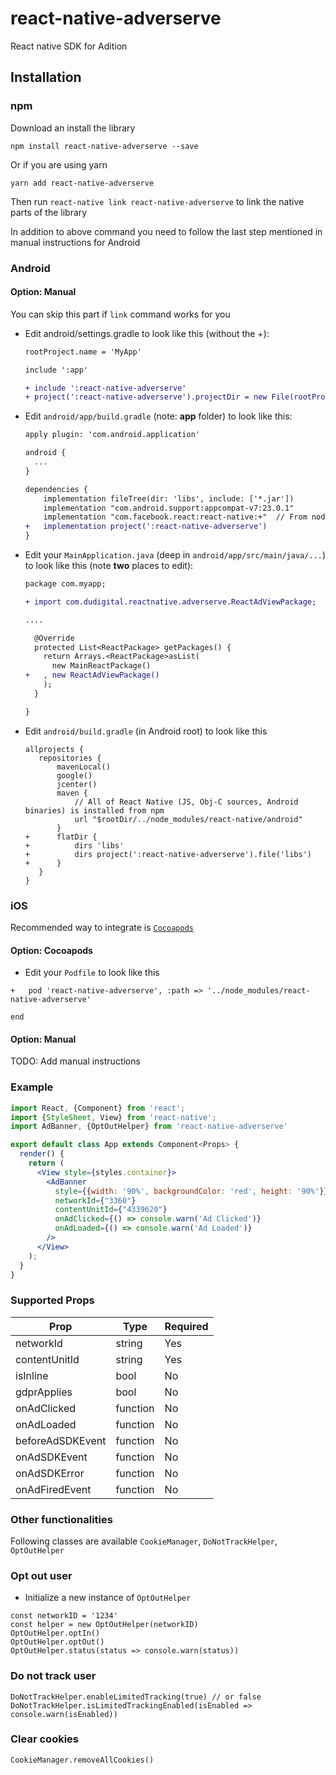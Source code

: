 # react-native-adverserve

React native SDK for Adition

## Installation

### npm

Download an install the library

```npm install react-native-adverserve --save```

Or if you are using yarn

```yarn add react-native-adverserve```

Then run ```react-native link react-native-adverserve``` to link the native parts of the library

In addition to above command you need to follow the last step mentioned in manual instructions for Android

### Android

#### Option: Manual

You can skip this part if ```link``` command works for you

* Edit android/settings.gradle to look like this (without the +):

  ```diff
  rootProject.name = 'MyApp'

  include ':app'

  + include ':react-native-adverserve'
  + project(':react-native-adverserve').projectDir = new File(rootProject.projectDir, '../node_modules/react-native-adverserve/android')
  ```
  
* Edit `android/app/build.gradle` (note: **app** folder) to look like this: 
    
  ```diff
  apply plugin: 'com.android.application'
  
  android {
    ...
  }
  
  dependencies {
      implementation fileTree(dir: 'libs', include: ['*.jar'])
      implementation "com.android.support:appcompat-v7:23.0.1"
      implementation "com.facebook.react:react-native:+"  // From node_modules
  +   implementation project(':react-native-adverserve')
  }
    ```
  
* Edit your `MainApplication.java` (deep in `android/app/src/main/java/...`) to look like this (note **two** places to edit):
  
  ```diff
  package com.myapp;
  
  + import com.dudigital.reactnative.adverserve.ReactAdViewPackage;
  
  ....
  
    @Override
    protected List<ReactPackage> getPackages() {
      return Arrays.<ReactPackage>asList(
        new MainReactPackage()
  +   , new ReactAdViewPackage()
      );
    }
  
  }
  ```
    
* Edit `android/build.gradle` (in Android root) to look like this
    
  ```
  allprojects {
     repositories {
         mavenLocal()
         google()
         jcenter()
         maven {
             // All of React Native (JS, Obj-C sources, Android binaries) is installed from npm
             url "$rootDir/../node_modules/react-native/android"
         }
  +      flatDir {
  +          dirs 'libs'
  +          dirs project(':react-native-adverserve').file('libs')
  +      }
     }
  }
  ```
    
### iOS

Recommended way to integrate is [`Cocoapods`](https://cocoapods.org)

#### Option: Cocoapods

* Edit your `Podfile` to look like this

```
+   pod 'react-native-adverserve', :path => '../node_modules/react-native-adverserve'

end
```

#### Option: Manual

TODO: Add manual instructions

### Example

```jsx
import React, {Component} from 'react';
import {StyleSheet, View} from 'react-native';
import AdBanner, {OptOutHelper} from 'react-native-adverserve'

export default class App extends Component<Props> {
  render() {
    return (
      <View style={styles.container}>
        <AdBanner
          style={{width: '90%', backgroundColor: 'red', height: '90%'}}
          networkId={"3360"}
          contentUnitId={"4339620"}
          onAdClicked={() => console.warn('Ad Clicked')}
          onAdLoaded={() => console.warn('Ad Loaded')}
        />
      </View>
    );
  }
}
```
    
### Supported Props
    
   | Prop | Type | Required | 
   | ---- | ---- | -------- |
   | networkId | string | Yes |
   | contentUnitId | string | Yes |
   | isInline | bool | No |
   | gdprApplies | bool | No |
   | onAdClicked | function | No |
   | onAdLoaded | function | No |
   | beforeAdSDKEvent | function | No |
   | onAdSDKEvent | function | No |
   | onAdSDKError | function | No |
   | onAdFiredEvent | function | No |
    
### Other functionalities
    
  Following classes are available `CookieManager`, `DoNotTrackHelper`, `OptOutHelper`
    
### Opt out user

  * Initialize a new instance of `OptOutHelper`
  
   ```
   const networkID = '1234'
   const helper = new OptOutHelper(networkID)
   OptOutHelper.optIn()
   OptOutHelper.optOut()
   OptOutHelper.status(status => console.warn(status))
   ```    
    
### Do not track user

   ```
   DoNotTrackHelper.enableLimitedTracking(true) // or false
   DoNotTrackHelper.isLimitedTrackingEnabled(isEnabled => console.warn(isEnabled)) 
   ```
   
### Clear cookies

  ```
  CookieManager.removeAllCookies()
  ```   